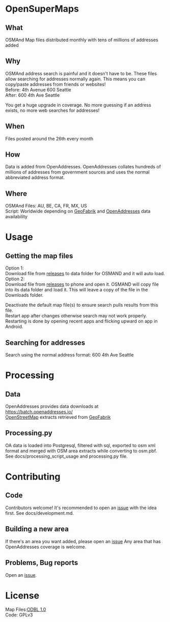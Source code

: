 # OpenSuperMaps
## What
OSMAnd Map files distributed monthly with tens of millions of addresses added
## Why
OSMAnd address search is painful and it doesn't have to be. These files allow searching for addresses normally again. This means you can copy/paste addresses from friends or websites!  
Before: 4th Avenue 600 Seattle  
After: 600 4th Ave Seattle

You get a huge upgrade in coverage. No more guessing if an address exists, no more web searches for addresses!

## When
Files posted around the 26th every month
## How
Data is added from OpenAddresses. OpenAddresses collates hundreds of millions of addresses from government sources and uses the normal abbreviated address format.
## Where
OSMAnd Files: AU, BE, CA, FR, MX, US  
Script: Worldwide depending on [GeoFabrik](https://download.geofabrik.de) and [OpenAddresses](https://openaddresses.io/) data availability
# Usage
## Getting the map files
Option 1:  
Download file from [releases](https://github.com/pnoll1/osmand_map_creation/releases) to data folder for OSMAND and it will auto load.  
Option 2:  
Download file from [releases](https://github.com/pnoll1/osmand_map_creation/releases) to phone and open it. OSMAND will copy file into its data folder and load it.
This will leave a copy of the file in the Downloads folder.

Deactivate the default map file(s) to ensure search pulls results from this file.  
Restart app after changes otherwise search may not work properly. Restarting is done 
by opening recent apps and flicking upward on app in Android.
## Searching for addresses
Search using the normal address format: 600 4th Ave Seattle

# Processing
## Data
OpenAddresses provides data downloads at https://batch.openaddresses.io/  
[OpenStreetMap](https://openstreetmap.org) extracts retrieved from [GeoFabrik](https://download.geofabrik.de)
## Processing.py
OA data is loaded into Postgresql, filtered with sql, exported to osm xml format and merged with OSM area extracts while converting to osm.pbf. See docs/processing_script_usage and processing.py file.

# Contributing
## Code
Contributors welcome! It's recommended to open an [issue](https://github.com/pnoll1/osmand_map_creation/issues) with the idea first. See docs/development.md.

## Building a new area
If there's an area you want added, please open an [issue](https://github.com/pnoll1/osmand_map_creation/issues/new?assignees=pnoll1&labels=Area+Request&template=area-request.md&title=) Any area that has OpenAddresses coverage is welcome.

## Problems, Bug reports
Open an [issue](https://github.com/pnoll1/osmand_map_creation/issues/new?assignees=pnoll1&labels=bug&template=bug_report.md&title=). 
# License
Map Files:[ODBL 1.0](https://opendatacommons.org/licenses/odbl/1-0/)  
Code: GPLv3
